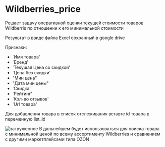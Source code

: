 # Wildberries_price

Решает задачу оперативной оценки текущей стоимости товаров Wildberris по отношении к его минимальной стоимости

Результат в ввиде файла Excel сохранный в google drive

Признаки:

  - 'Имя товара'
  - 'Бренд'
  - 'Текущая Цена со скидкой'
  - 'Цена без скидки'
  - "Мин цена"
  - "Дата мин цены"
  - 'Скидка'
  - 'Рейтинг'
  - 'Кол-во отзывов'
  - 'Url товара'

Для добавления товара в список отслеживания вставте id товара в переменную list_id

![загруженное](https://user-images.githubusercontent.com/81966005/178982744-022f7d10-6bd0-4750-a36a-7d0944832548.png)
В дальнейшем будет использоваться для поиска товара c минимальной ценой по всему ассортименту Wildberries и сравнением с другими маркетплейсами типа OZON

